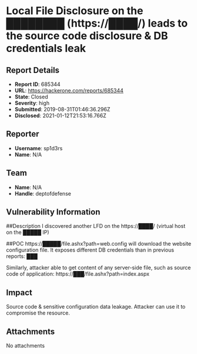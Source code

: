 # Local File Disclosure on the ████████ (https://████/) leads to the source code disclosure & DB credentials leak

## Report Details
- **Report ID**: 685344
- **URL**: https://hackerone.com/reports/685344
- **State**: Closed
- **Severity**: high
- **Submitted**: 2019-08-31T01:46:36.296Z
- **Disclosed**: 2021-01-12T21:53:16.766Z

## Reporter
- **Username**: sp1d3rs
- **Name**: N/A

## Team
- **Name**: N/A
- **Handle**: deptofdefense

## Vulnerability Information
##Description
I discovered another LFD on the https://████/ (virtual host on the █████ IP)

##POC
https://█████/file.ashx?path=web.config
will download the website configuration file.
It exposes different DB credentials than in previous reports:
███

Similarly, attacker able to get content of any server-side file, such as source code of application:
https://███/file.ashx?path=index.aspx

## Impact

Source code & sensitive configuration data leakage. Attacker can use it to compromise the resource.

## Attachments
No attachments
